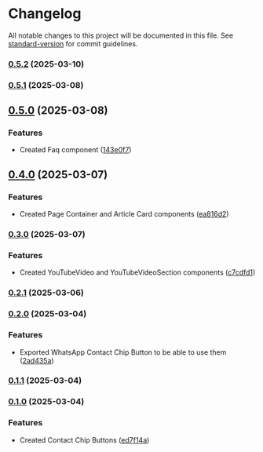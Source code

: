 # Changelog

All notable changes to this project will be documented in this file. See [standard-version](https://github.com/conventional-changelog/standard-version) for commit guidelines.

### [0.5.2](https://github.com/cothema/drakkar-ui/compare/v0.5.1...v0.5.2) (2025-03-10)

### [0.5.1](https://github.com/cothema/drakkar-ui/compare/v0.5.0...v0.5.1) (2025-03-08)

## [0.5.0](https://github.com/cothema/drakkar-ui/compare/v0.4.0...v0.5.0) (2025-03-08)


### Features

* Created Faq component ([143e0f7](https://github.com/cothema/drakkar-ui/commit/143e0f70b6da6afc82484440ee9094375e0e5bc5))

## [0.4.0](https://github.com/cothema/drakkar-ui/compare/v0.3.0...v0.4.0) (2025-03-07)


### Features

* Created Page Container and Article Card components ([ea816d2](https://github.com/cothema/drakkar-ui/commit/ea816d265a4f7507ce042175b0ae166509324beb))

### [0.3.0](https://github.com/cothema/drakkar-ui/compare/v0.2.1...v0.3.0) (2025-03-07)

### Features

* Created YouTubeVideo and YouTubeVideoSection
  components ([c7cdfd1](https://github.com/cothema/drakkar-ui/commit/c7cdfd1006ce45942bc48cfe52b3838699f12040))

### [0.2.1](https://github.com/cothema/drakkar-ui/compare/v0.2.0...v0.2.1) (2025-03-06)

### [0.2.0](https://github.com/cothema/drakkar-ui/compare/v0.1.1...v0.2.0) (2025-03-04)

### Features

* Exported WhatsApp Contact Chip Button to be able to use
  them ([2ad435a](https://github.com/cothema/drakkar-ui/commit/2ad435a452a271e85df4064208dbcdf79e47a295))

### [0.1.1](https://github.com/cothema/drakkar-ui/compare/v0.1.0...v0.1.1) (2025-03-04)

### [0.1.0](https://github.com/cothema/drakkar-ui/commit/ed7f14a2a91e4ac55d6de1f059e4d043dc383106) (2025-03-04)

### Features

* Created Contact Chip
  Buttons ([ed7f14a](https://github.com/cothema/drakkar-ui/commit/ed7f14a2a91e4ac55d6de1f059e4d043dc383106))

